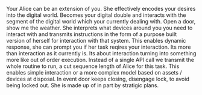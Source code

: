 Your Alice can be an extension of you. She effectively encodes your desires into the digital world. Becomes your digital double and interacts with the segment of the digital world which your currently dealing with. Open a door, show me the weather. She interprets what devices around you you need to interact with and transmits instructions in the form of a purpose built version of herself for interaction with that system. This enables dynamic response, she can prompt you if her task reqires your interaction. Its more than interaction as it currently is. Its about interaction turning into something more like out of order execution. Instead of a single API call we transmit the whole routine to run, a cut sequence length of Alice for this task. This enables simple interaction or a more complex model based on assets / devices at disposal. In event door keeps closing, disengage lock, to avoid being locked out. She is made up of in part by stratigic plans. 